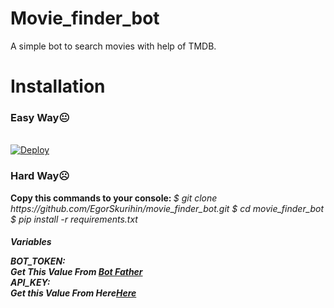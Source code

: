 # Movie_finder_bot
A simple bot to search movies with help of TMDB.
# Installation
<h3>Easy Way😐</h3><br>
<a href="https://heroku.com/deploy">
  <img src="https://www.herokucdn.com/deploy/button.svg" alt="Deploy">
</a><br>

<h3>Hard Way☹️</h3>
<b>Copy this commands to your console: </b>
<i>$ git clone https://github.com/EgorSkurihin/movie_finder_bot.git<i>
<i>$ cd movie_finder_bot</i> 
<i>$ pip install -r requirements.txt</i>

<h4>Variables </b>

<b>BOT_TOKEN:</b><br>
  <i>Get This Value From <a href="https:/telegram.dog/Botfather">Bot Father</a>
<br><b>API_KEY:</b><br>
<i>Get this Value From Here<a href="https://developers.themoviedb.org/3/getting-started/introduction">Here</a></i>
